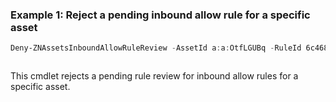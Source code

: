 ### Example 1: Reject a pending inbound allow rule for a specific asset
```powershell
Deny-ZNAssetsInboundAllowRuleReview -AssetId a:a:OtfLGUBq -RuleId 6c468ed5-ca0e-463e-8cc6-331ae2fa7990 -Reason MissingPortorProcess
```

```output

```

This cmdlet rejects a pending rule review for inbound allow rules for a specific asset.
